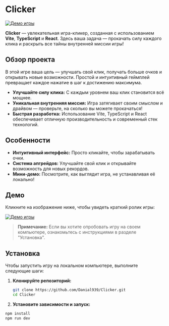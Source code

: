# Clicker

[![Демо игры](assets/demo.gif)](https://github.com/Danial939/Clicker)

**Clicker** — увлекательная игра-кликер, созданная с использованием **Vite**, **TypeScript** и **React**. Здесь ваша задача — прокачать силу каждого клика и раскрыть все тайны внутренней миссии игры!

## Обзор проекта

В этой игре ваша цель — улучшать свой клик, получать больше очков и открывать новые возможности. Простой и интуитивный геймплей превращает каждое нажатие в шаг к достижению максимума.

- **Улучшайте силу клика:** С каждым уровнем ваш клик становится всё мощнее.
- **Уникальная внутренняя миссия:** Игра затягивает своим смыслом и драйвом — проверьте, на сколько вы можете прокачаться!
- **Быстрая разработка:** Использование Vite, TypeScript и React обеспечивает отличную производительность и современный стек технологий.

## Особенности

- **Интуитивный интерфейс:** Просто кликайте, чтобы зарабатывать очки.
- **Система апгрейдов:** Улучшайте свой клик и открывайте возможность для новых рекордов.
- **Мини-демо:** Посмотрите, как выглядит игра, не устанавливая её локально!

## Демо

Кликните на изображение ниже, чтобы увидеть краткий ролик игры:

[![Демо игры](assets/demo.gif)](https://github.com/Danial939/Clicker)

> **Примечание:** Если вы хотите опробовать игру на своем компьютере, ознакомьтесь с инструкциями в разделе "Установка".

## Установка

Чтобы запустить игру на локальном компьютере, выполните следующие шаги:

1. **Клонируйте репозиторий:**

   ```bash
   git clone https://github.com/Danial939/Clicker.git
   cd Clicker
2. **Установите зависимости и запуск:**

```bash
npm install
npm run dev

